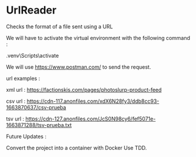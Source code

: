 # UrlReader

Checks the format of a file sent using a URL

We will have to activate the virtual environment with the following command : 

 .venv\Scripts\activate
 
We will use https://www.postman.com/ to send the request.

url examples : 

xml url : https://factionskis.com/pages/photoslurp-product-feed 

csv url : https://cdn-117.anonfiles.com/xdX6N28fy3/ddb8cc93-1663870637/csv-prueba 

tsv url : https://cdn-127.anonfiles.com/JcS0N98cy6/fef5071e-1663871288/tsv-prueba.txt 


Future Updates : 

Convert the project into a container with Docker
Use TDD.


